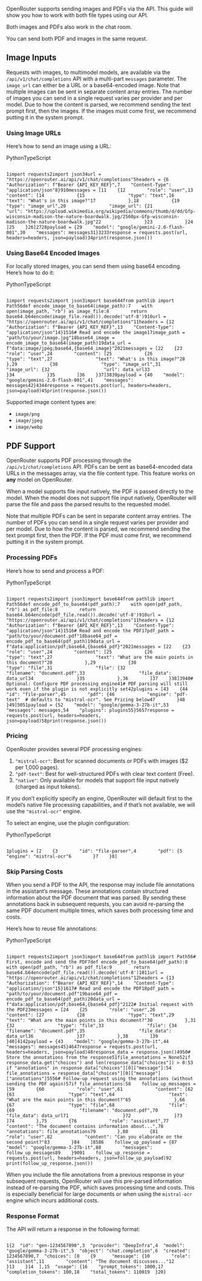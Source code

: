 OpenRouter supports sending images and PDFs via the API. This guide will show you how to work with both file types using our API.

Both images and PDFs also work in the chat room.

You can send both PDF and images in the same request.

## Image Inputs

Requests with images, to multimodel models, are available via the `/api/v1/chat/completions` API with a multi-part `messages` parameter. The `image_url` can either be a URL or a base64-encoded image. Note that multiple images can be sent in separate content array entries. The number of images you can send in a single request varies per provider and per model. Due to how the content is parsed, we recommend sending the text prompt first, then the images. If the images must come first, we recommend putting it in the system prompt.

### Using Image URLs

Here’s how to send an image using a URL:

PythonTypeScript

```code-block text-sm

1import requests2import json34url = "https://openrouter.ai/api/v1/chat/completions"5headers = {6    "Authorization": f"Bearer {API_KEY_REF}",7    "Content-Type": "application/json"8}910messages = [11    {12        "role": "user",13        "content": [14            {15                "type": "text",16                "text": "What's in this image?"17            },18            {19                "type": "image_url",20                "image_url": {21                    "url": "https://upload.wikimedia.org/wikipedia/commons/thumb/d/dd/Gfp-wisconsin-madison-the-nature-boardwalk.jpg/2560px-Gfp-wisconsin-madison-the-nature-boardwalk.jpg"22                }23            }24        ]25    }26]2728payload = {29    "model": "google/gemini-2.0-flash-001",30    "messages": messages31}3233response = requests.post(url, headers=headers, json=payload)34print(response.json())

```

### Using Base64 Encoded Images

For locally stored images, you can send them using base64 encoding. Here’s how to do it:

PythonTypeScript

```code-block text-sm

1import requests2import json3import base644from pathlib import Path56def encode_image_to_base64(image_path):7    with open(image_path, "rb") as image_file:8        return base64.b64encode(image_file.read()).decode('utf-8')910url = "https://openrouter.ai/api/v1/chat/completions"11headers = {12    "Authorization": f"Bearer {API_KEY_REF}",13    "Content-Type": "application/json"14}1516# Read and encode the image17image_path = "path/to/your/image.jpg"18base64_image = encode_image_to_base64(image_path)19data_url = f"data:image/jpeg;base64,{base64_image}"2021messages = [22    {23        "role": "user",24        "content": [25            {26                "type": "text",27                "text": "What's in this image?"28            },29            {30                "type": "image_url",31                "image_url": {32                    "url": data_url33                }34            }35        ]36    }37]3839payload = {40    "model": "google/gemini-2.0-flash-001",41    "messages": messages42}4344response = requests.post(url, headers=headers, json=payload)45print(response.json())

```

Supported image content types are:

- `image/png`
- `image/jpeg`
- `image/webp`

## PDF Support

OpenRouter supports PDF processing through the `/api/v1/chat/completions` API. PDFs can be sent as base64-encoded data URLs in the messages array, via the file content type. This feature works on **any** model on OpenRouter.

When a model supports file input natively, the PDF is passed directly to the
model. When the model does not support file input natively, OpenRouter will
parse the file and pass the parsed results to the requested model.

Note that multiple PDFs can be sent in separate content array entries. The number of PDFs you can send in a single request varies per provider and per model. Due to how the content is parsed, we recommend sending the text prompt first, then the PDF. If the PDF must come first, we recommend putting it in the system prompt.

### Processing PDFs

Here’s how to send and process a PDF:

PythonTypeScript

```code-block text-sm

1import requests2import json3import base644from pathlib import Path56def encode_pdf_to_base64(pdf_path):7    with open(pdf_path, "rb") as pdf_file:8        return base64.b64encode(pdf_file.read()).decode('utf-8')910url = "https://openrouter.ai/api/v1/chat/completions"11headers = {12    "Authorization": f"Bearer {API_KEY_REF}",13    "Content-Type": "application/json"14}1516# Read and encode the PDF17pdf_path = "path/to/your/document.pdf"18base64_pdf = encode_pdf_to_base64(pdf_path)19data_url = f"data:application/pdf;base64,{base64_pdf}"2021messages = [22    {23        "role": "user",24        "content": [25            {26                "type": "text",27                "text": "What are the main points in this document?"28            },29            {30                "type": "file",31                "file": {32                    "filename": "document.pdf",33                    "file_data": data_url34                }35            },36        ]37    }38]3940# Optional: Configure PDF processing engine41# PDF parsing will still work even if the plugin is not explicitly set42plugins = [43    {44        "id": "file-parser",45        "pdf": {46            "engine": "pdf-text"  # defaults to "mistral-ocr". See Pricing below47        }48    }49]5051payload = {52    "model": "google/gemma-3-27b-it",53    "messages": messages,54    "plugins": plugins55}5657response = requests.post(url, headers=headers, json=payload)58print(response.json())

```

### Pricing

OpenRouter provides several PDF processing engines:

1. `"mistral-ocr"`: Best for scanned documents or
PDFs with images ($2 per 1,000 pages).
2. `"pdf-text"`: Best for well-structured PDFs with
clear text content (Free).
3. `"native"`: Only available for models that
support file input natively (charged as input tokens).

If you don’t explicitly specify an engine, OpenRouter will default first to the model’s native file processing capabilities, and if that’s not available, we will use the `"mistral-ocr"` engine.

To select an engine, use the plugin configuration:

PythonTypeScript

```code-block text-sm

1plugins = [2    {3        "id": "file-parser",4        "pdf": {5            "engine": "mistral-ocr"6        }7    }8]
```

### Skip Parsing Costs

When you send a PDF to the API, the response may include file annotations in the assistant’s message. These annotations contain structured information about the PDF document that was parsed. By sending these annotations back in subsequent requests, you can avoid re-parsing the same PDF document multiple times, which saves both processing time and costs.

Here’s how to reuse file annotations:

PythonTypeScript

```code-block text-sm

1import requests2import json3import base644from pathlib import Path56# First, encode and send the PDF7def encode_pdf_to_base64(pdf_path):8    with open(pdf_path, "rb") as pdf_file:9        return base64.b64encode(pdf_file.read()).decode('utf-8')1011url = "https://openrouter.ai/api/v1/chat/completions"12headers = {13    "Authorization": f"Bearer {API_KEY_REF}",14    "Content-Type": "application/json"15}1617# Read and encode the PDF18pdf_path = "path/to/your/document.pdf"19base64_pdf = encode_pdf_to_base64(pdf_path)20data_url = f"data:application/pdf;base64,{base64_pdf}"2122# Initial request with the PDF23messages = [24    {25        "role": "user",26        "content": [27            {28                "type": "text",29                "text": "What are the main points in this document?"30            },31            {32                "type": "file",33                "file": {34                    "filename": "document.pdf",35                    "file_data": data_url36                }37            },38        ]39    }40]4142payload = {43    "model": "google/gemma-3-27b-it",44    "messages": messages45}4647response = requests.post(url, headers=headers, json=payload)48response_data = response.json()4950# Store the annotations from the response51file_annotations = None52if response_data.get("choices") and len(response_data["choices"]) > 0:53    if "annotations" in response_data["choices"][0]["message"]:54        file_annotations = response_data["choices"][0]["message"]["annotations"]5556# Follow-up request using the annotations (without sending the PDF again)57if file_annotations:58    follow_up_messages = [59        {60            "role": "user",61            "content": [62                {63                    "type": "text",64                    "text": "What are the main points in this document?"65                },66                {67                    "type": "file",68                    "file": {69                        "filename": "document.pdf",70                        "file_data": data_url71                    }72                }73            ]74        },75        {76            "role": "assistant",77            "content": "The document contains information about...",78            "annotations": file_annotations79        },80        {81            "role": "user",82            "content": "Can you elaborate on the second point?"83        }84    ]8586    follow_up_payload = {87        "model": "google/gemma-3-27b-it",88        "messages": follow_up_messages89    }9091    follow_up_response = requests.post(url, headers=headers, json=follow_up_payload)92    print(follow_up_response.json())

```

When you include the file annotations from a previous response in your
subsequent requests, OpenRouter will use this pre-parsed information instead
of re-parsing the PDF, which saves processing time and costs. This is
especially beneficial for large documents or when using the `mistral-ocr`
engine which incurs additional costs.

### Response Format

The API will return a response in the following format:

```code-block text-sm

1{2  "id": "gen-1234567890",3  "provider": "DeepInfra",4  "model": "google/gemma-3-27b-it",5  "object": "chat.completion",6  "created": 1234567890,7  "choices": [8    {9      "message": {10        "role": "assistant",11        "content": "The document discusses..."12      }13    }14  ],15  "usage": {16    "prompt_tokens": 1000,17    "completion_tokens": 100,18    "total_tokens": 110019  }20}
```